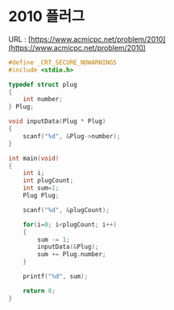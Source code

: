 # 2010 플러그

URL : [https://www.acmicpc.net/problem/2010](https://www.acmicpc.net/problem/2010)

```c
#define _CRT_SECURE_NOWARNINGS
#include <stdio.h>

typedef struct plug
{
    int number;
} Plug;

void inputData(Plug * Plug)
{
    scanf("%d", &Plug->number);
}

int main(void)
{
    int i;
    int plugCount;
    int sum=1;
	Plug Plug;

    scanf("%d", &plugCount);

    for(i=0; i<plugCount; i++)
    {
        sum -= 1;
        inputData(&Plug);
        sum += Plug.number;
    }

    printf("%d", sum);

    return 0;
}
```